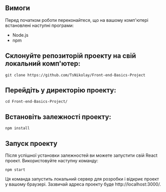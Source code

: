## Вимоги
Перед початком роботи переконайтеся, що на вашому комп'ютері встановлені наступні програми:

- Node.js 
- npm 

## Склонуйте репозиторій проекту на свій локальний комп'ютер:

```
git clone https://github.com/TsNikolay/Front-end-Basics-Project
```

## Перейдіть у директорію проекту:
```
cd Front-end-Basics-Project/
```
## Встановіть залежності проекту:
```
npm install
```
## Запуск проекту
Після успішної установки залежностей ви можете запустити свій React проект. Використовуйте наступну команду:

```
npm start
```
Ця команда запустить локальний сервер для розробки і відкриє проект у вашому браузері. Зазвичай адреса проекту буде http://localhost:3000/.
